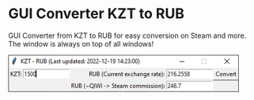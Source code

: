 # GUI Converter KZT to RUB
GUI Converter from KZT to RUB for easy conversion on Steam and more. The window is always on top of all windows!

![1](/img/2.png)
